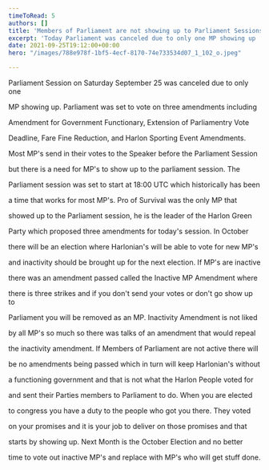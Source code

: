 ```yaml
---
timeToRead: 5
authors: []
title: 'Members of Parliament are not showing up to Parliament Sessions '
excerpt: 'Today Parliament was canceled due to only one MP showing up '
date: 2021-09-25T19:12:00+00:00
hero: "/images/788e978f-1bf5-4ecf-8170-74e733534d07_1_102_o.jpeg"

---
```

Parliament Session on Saturday September 25 was canceled due to only one 

MP showing up. Parliament was set to vote on three amendments including 

Amendment for Government Functionary, Extension of Parliamentry Vote 

Deadline, Fare Fine Reduction, and Harlon Sporting Event Amendments. 

Most MP's send in their votes to the Speaker before the Parliament Session 

but there is a need for MP's to show up to the parliament session. The 

Parliament session was set to start at 18:00 UTC which historically has been 

a time that works for most MP's. Pro of Survival was the only MP that 

showed up to the Parliament session, he is the leader of the Harlon Green 

Party which proposed three amendments for today's session. In October 

there will be an election where Harlonian's will be able to vote for new MP's 

and inactivity should be brought up for the next election. If MP's are inactive 

there was an amendment passed called the Inactive MP Amendment where 

there is three strikes and if you don't send your votes or don't go show up to

Parliament you will be removed as an MP. Inactivity Amendment is not liked 

by all MP's so much so there was talks of an amendment that would repeal 

the inactivity amendment. If Members of Parliament are not active there will 

be no amendments being passed which in turn will keep Harlonian's without 

a functioning government and that is not what the Harlon People voted for 

and sent their Parties members to Parliament to do. When you are elected 

to congress you have a duty to the people who got you there. They voted 

on your promises and it is your job to deliver on those promises and that 

starts by showing up. Next Month is the October Election and no better 

time to vote out inactive MP's and replace with MP's who will get stuff done. 